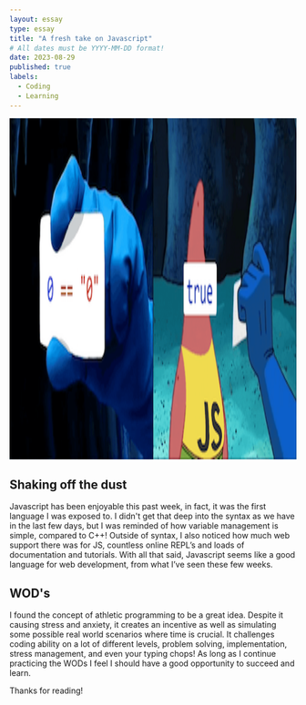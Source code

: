 ```yaml
---
layout: essay
type: essay
title: "A fresh take on Javascript"
# All dates must be YYYY-MM-DD format!
date: 2023-08-29
published: true
labels:
  - Coding
  - Learning
---
```


<img width="1000px" height="600" class="rounded float-start pe-4" src="../img/difficulty/e10abanner.png">

## Shaking off the dust

Javascript has been enjoyable this past week, in fact,  it was the first language I was exposed to. I didn't get that deep into the syntax as we have in the last few days, but I was reminded of how variable management is simple, compared to C++! Outside of syntax, I also noticed how much web support there was for JS, countless online REPL’s and loads of documentation and tutorials. With all that said, Javascript seems like a good language for web development, from what I’ve seen these few weeks.  

## WOD's
I found the concept of athletic programming to be a great idea. Despite it causing stress and anxiety, it creates an incentive as well as simulating some possible real world scenarios where time is crucial. It challenges coding ability on a lot of different levels, problem solving, implementation, stress management, and even your typing chops! As long as I continue practicing the WODs I feel I should have a good opportunity to succeed and learn. 


Thanks for reading!

